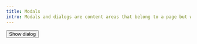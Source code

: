 ```yaml
---
title: Modals
intro: Modals and dialogs are content areas that belong to a page but wouldn't make sense on a new page
---
```


<button id="showDialog">Show dialog</button>

<dialog id="confirmationDialog">
    <h1>This is a dialog</h1>
    <button id="closeModal">Close</button>
</dialog>

<script>
    let dialog = document.getElementById("confirmationDialog");
    document.getElementById("showDialog").addEventListener("click", function() {
        dialog.showModal();
    });
    document.getElementById("closeModal").addEventListener("click", function() {
        dialog.close();
    });
</script>
